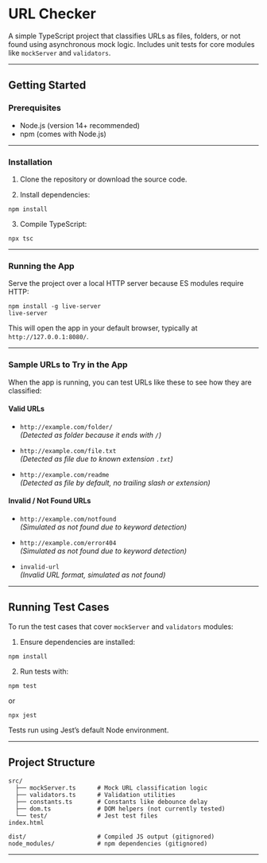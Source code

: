 
# URL Checker

A simple TypeScript project that classifies URLs as files, folders, or not found using asynchronous mock logic. Includes unit tests for core modules like `mockServer` and `validators`.

---

## Getting Started

### Prerequisites

- Node.js (version 14+ recommended)
- npm (comes with Node.js)

---

### Installation

1. Clone the repository or download the source code.

2. Install dependencies:

```
npm install
```

3. Compile TypeScript:

```
npx tsc
```

---

### Running the App

Serve the project over a local HTTP server because ES modules require HTTP:

```
npm install -g live-server
live-server
```

This will open the app in your default browser, typically at `http://127.0.0.1:8080/`.

---

### Sample URLs to Try in the App

When the app is running, you can test URLs like these to see how they are classified:

#### Valid URLs

- `http://example.com/folder/`  
  *(Detected as folder because it ends with `/`)*

- `http://example.com/file.txt`  
  *(Detected as file due to known extension `.txt`)*

- `http://example.com/readme`  
  *(Detected as file by default, no trailing slash or extension)*

#### Invalid / Not Found URLs

- `http://example.com/notfound`  
  *(Simulated as not found due to keyword detection)*

- `http://example.com/error404`  
  *(Simulated as not found due to keyword detection)*

- `invalid-url`  
  *(Invalid URL format, simulated as not found)*

---

## Running Test Cases

To run the test cases that cover `mockServer` and `validators` modules:

1. Ensure dependencies are installed:

```
npm install
```

2. Run tests with:

```
npm test
```

or

```
npx jest
```

Tests run using Jest’s default Node environment.

---

## Project Structure

```
src/
  ├── mockServer.ts      # Mock URL classification logic
  ├── validators.ts      # Validation utilities
  ├── constants.ts       # Constants like debounce delay
  ├── dom.ts             # DOM helpers (not currently tested)
  └── test/              # Jest test files
index.html

dist/                    # Compiled JS output (gitignored)
node_modules/            # npm dependencies (gitignored)
```

---
